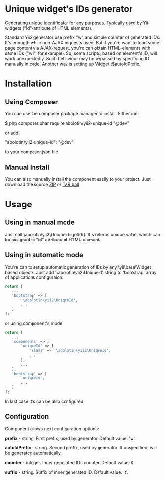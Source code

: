 
# Unique widget's IDs generator
Generating unique identificator for any purposes. Typically used by Yii-widgets ("id"-attribute of HTML elements).

Standard Yii2 generator use prefix "w" and simple counter of generated IDs. It's enougth while non-AJAX requests used. But if you're want to load some page content via AJAX-request, you're can obtain HTML-elements with same IDs ("w1", for example). So, some scripts, based on element's ID, will work unexpectedly.
Such behaviour may be bypassed by specifying ID manually in code. Another way is setting up Widget::$autoIdPrefix.

# Installation

## Using Composer

You can use the composer package manager to install. Either run:

$ php composer.phar require abolotin/yii2-unique-id "@dev"

or add:

"abolotin/yii2-unique-id": "@dev"

to your composer.json file

## Manual Install

You can also manually install the component easily to your project. Just download the source [ZIP](https://github.com/abolotin/yii2-unique-id/zipball/master) or [TAR ball](https://github.com/abolotin/yii2-unique-id/tarball/master)

# Usage

## Using in manual mode

Just call \abolotin\yii2\UniqueId::getId(). It's returns unique value, which can be assigned to "id" attribute of HTML-element.

## Using in automatic mode

You're can to setup automatic generation of IDs by any \yii\base\Widget based objects. Just add '\abolotin\yii2\UniqueId' string to 'bootstrap' array of applications configuraion:

```php
return [
   ...
   'bootstrap' => [
       '\abolotin\yii2\UniqueId',
       ...
   ]
];
```

or using component's mode:

```php
return [
   ...
   'components' => [
       'uniqueId' => [
           'class' => '\abolotin\yii2\UniqueId',
           ...
       ],
       ...
   ],
   'bootstrap' => [
       'uniqueId',
       ...
   ]
];
```

In last case it's can be also configured.

## Configuration

Component allows next configuration options:

**prefix** - string. First prefix, used by generator. Default value: 'w'.

**autoIdPrefix** - string. Second prefix, used by generator. If unspecified, will be generated automatically.

**counter** - integer. Inner generated IDs counter. Default value: 0.

**suffix** - string. Suffix of inner generated ID. Default value: 't'.

